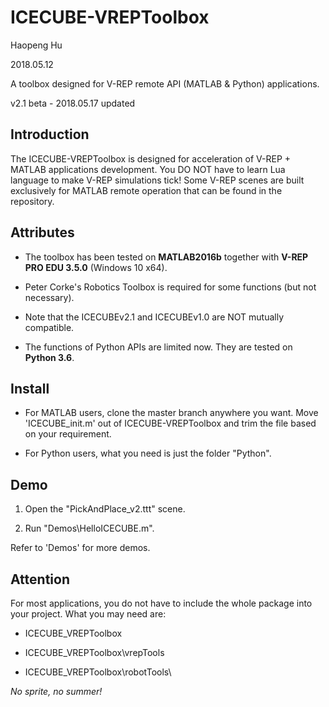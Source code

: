 # ICECUBE-VREPToolbox

Haopeng Hu

2018.05.12

A toolbox designed for V-REP remote API (MATLAB & Python) applications.

v2.1 beta - 2018.05.17 updated

## Introduction

The ICECUBE-VREPToolbox is designed for acceleration of V-REP + MATLAB applications development. You DO NOT have to learn Lua language to make V-REP simulations tick! Some V-REP scenes are built exclusively for MATLAB remote operation that can be found in the repository.

## Attributes

- The toolbox has been tested on **MATLAB2016b** together with **V-REP PRO EDU 3.5.0** (Windows 10 x64).

- Peter Corke's Robotics Toolbox is required for some functions (but not necessary).

- Note that the ICECUBEv2.1 and ICECUBEv1.0 are NOT mutually compatible.

- The functions of Python APIs are limited now. They are tested on **Python 3.6**.

## Install

- For MATLAB users, clone the master branch anywhere you want. Move 'ICECUBE_init.m' out of ICECUBE-VREPToolbox and trim the file based on your requirement.

- For Python users, what you need is just the folder "Python".

## Demo

 1. Open the "PickAndPlace_v2.ttt" scene.

 2. Run "Demos\HelloICECUBE.m".

 Refer to 'Demos\' for more demos.

## Attention

For most applications, you do not have to include the whole package into your project. What you may need are:

- ICECUBE_VREPToolbox

- ICECUBE_VREPToolbox\vrepTools

- ICECUBE_VREPToolbox\robotTools\

 *No sprite, no summer!*